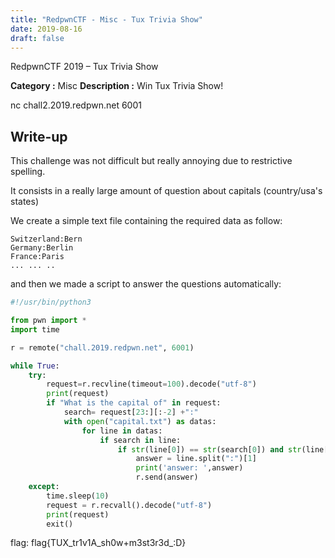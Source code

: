 ```yaml
---
title: "RedpwnCTF - Misc - Tux Trivia Show"
date: 2019-08-16
draft: false
---
```


RedpwnCTF 2019 – Tux Trivia Show

**Category :** Misc
**Description :** Win Tux Trivia Show!

nc chall2.2019.redpwn.net 6001

## Write-up

This challenge was not difficult but really annoying due to restrictive spelling.

It consists in a really large amount of question about  capitals (country/usa's states) 

We create a simple text file containing the required data as follow: 

```
Switzerland:Bern
Germany:Berlin
France:Paris
... ... .. 
```

and then we made a script to answer the questions automatically: 

```python
#!/usr/bin/python3

from pwn import *
import time

r = remote("chall.2019.redpwn.net", 6001)

while True:
    try:
        request=r.recvline(timeout=100).decode("utf-8")  
        print(request)  
        if "What is the capital of" in request:
            search= request[23:][:-2] +":"
            with open("capital.txt") as datas:
                for line in datas:
                    if search in line:
                        if str(line[0]) == str(search[0]) and str(line[1]) == str(search[1]):
                            answer = line.split(":")[1]
                            print('answer: ',answer)
                            r.send(answer)
    except:
        time.sleep(10)
        request = r.recvall().decode("utf-8")
        print(request)
        exit()
```


flag: flag{TUX_tr1v1A_sh0w+m3st3r3d_:D}


